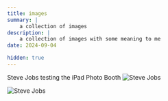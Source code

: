 ```yaml
---
title: images
summary: |
    a collection of images
description: |
    a collection of images with some meaning to me
date: 2024-09-04

hidden: true
---
```


Steve Jobs testing the iPad Photo Booth
![Steve Jobs](/assets/jobs.jpg)

![Steve Jobs](/assets/jobs2.png)
